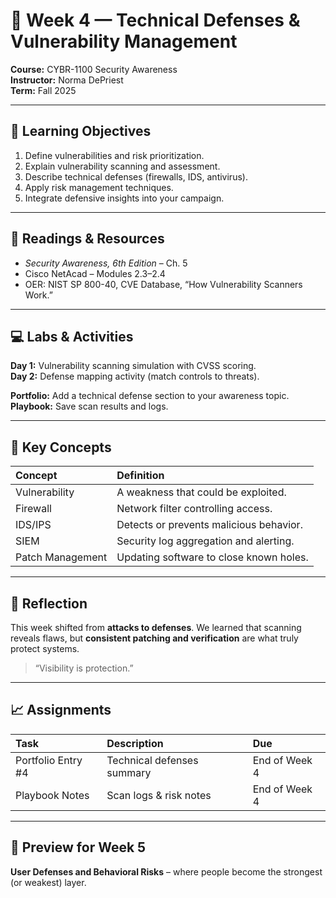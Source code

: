# 🧠 Week 4 — Technical Defenses & Vulnerability Management

**Course:** CYBR-1100 Security Awareness  
**Instructor:** Norma DePriest  
**Term:** Fall 2025  

---

## 🎯 Learning Objectives
1. Define vulnerabilities and risk prioritization.  
2. Explain vulnerability scanning and assessment.  
3. Describe technical defenses (firewalls, IDS, antivirus).  
4. Apply risk management techniques.  
5. Integrate defensive insights into your campaign.

---

## 📘 Readings & Resources
- *Security Awareness, 6th Edition* – Ch. 5  
- Cisco NetAcad – Modules 2.3–2.4  
- OER: NIST SP 800-40, CVE Database, “How Vulnerability Scanners Work.”

---

## 💻 Labs & Activities
**Day 1:** Vulnerability scanning simulation with CVSS scoring.  
**Day 2:** Defense mapping activity (match controls to threats).

**Portfolio:** Add a technical defense section to your awareness topic.  
**Playbook:** Save scan results and logs.

---

## 🧩 Key Concepts
| Concept | Definition |
|:--|:--|
| Vulnerability | A weakness that could be exploited. |
| Firewall | Network filter controlling access. |
| IDS/IPS | Detects or prevents malicious behavior. |
| SIEM | Security log aggregation and alerting. |
| Patch Management | Updating software to close known holes. |

---

## 🧠 Reflection
This week shifted from **attacks to defenses**. We learned that scanning reveals flaws, but **consistent patching and verification** are what truly protect systems.

> “Visibility is protection.”

---

## 📈 Assignments
| Task | Description | Due |
|:--|:--|:--|
| Portfolio Entry #4 | Technical defenses summary | End of Week 4 |
| Playbook Notes | Scan logs & risk notes | End of Week 4 |

---

## 🔮 Preview for Week 5
**User Defenses and Behavioral Risks** – where people become the strongest (or weakest) layer.
